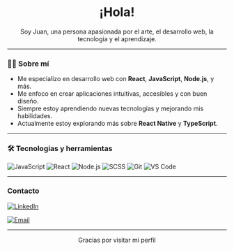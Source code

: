 <h1 align="center">¡Hola!</h1>

<p align="center">
  Soy Juan, una persona apasionada por el arte, el desarrollo web, la tecnologia y el aprendizaje.
</p>

---

### 👨‍💻 Sobre mí

-  Me especializo en desarrollo web con **React**, **JavaScript**, **Node.js**, y más.
-  Me enfoco en crear aplicaciones intuitivas, accesibles y con buen diseño.
-  Siempre estoy aprendiendo nuevas tecnologías y mejorando mis habilidades.
-  Actualmente estoy explorando más sobre **React Native** y **TypeScript**.

---

### 🛠️ Tecnologías y herramientas

![JavaScript](https://img.shields.io/badge/-JavaScript-black?style=flat-square&logo=javascript)
![React](https://img.shields.io/badge/-React-black?style=flat-square&logo=react)
![Node.js](https://img.shields.io/badge/-Node.js-black?style=flat-square&logo=node.js)
![SCSS](https://img.shields.io/badge/-SCSS-black?style=flat-square&logo=sass)
![Git](https://img.shields.io/badge/-Git-black?style=flat-square&logo=git)
![VS Code](https://img.shields.io/badge/-VS%20Code-black?style=flat-square&logo=visual-studio-code)


---

### Contacto

[![LinkedIn](https://img.shields.io/badge/LinkedIn-blue?logo=linkedin&style=flat-square)](https://www.linkedin.com/in/juan-camilo-cartagena-machado-39b126214/)

[![Email](https://img.shields.io/badge/Email-D14836?style=flat-square&logo=gmail&logoColor=white)](mailto:juancamilocartagena7@gmail.com)


---

<p align="center">Gracias por visitar mi perfil</p>

